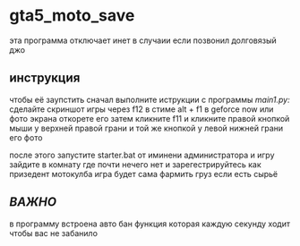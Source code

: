 # gta5_moto_save

эта программа отключает инет в случаии если позвонил долговязый джо

## инструкция
чтобы её заупстить сначал выполните иструкции с программы *main1.py:* <br>
сделайте скриншот игры через f12 в стиме alt + f1 в geforce now или фото экрана откорете его затем кликните f11 и кликните правой кнопкой мыши у верхней правой грани и той же кнопкой у левой нижней грани его фото

после этого запустите starter.bat от иминени администратора и игру зайдите в комнату где почти нечего нет и зарегестрируйтесь как призедент мотокулба игра будет сама фармить груз если есть сырьё

## *ВАЖНО*
в программу встроена авто бан функция которая каждую секунду ходит чтобы вас не забанило
